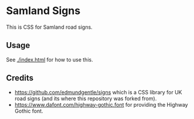 # Samland Signs

This is CSS for Samland road signs.

## Usage

See [./index.html](./index.html) for how to use this.

## Credits

* <https://github.com/edmundgentle/signs> which is a CSS library for UK road signs (and its where this repository was forked from).
* <https://www.dafont.com/highway-gothic.font> for providing the Highway Gothic font.
